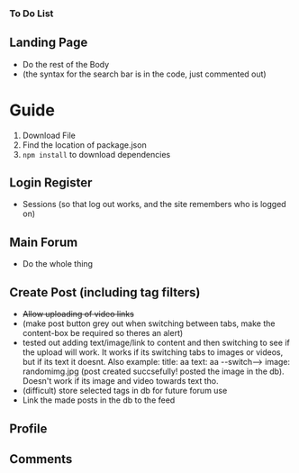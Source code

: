 ### To Do List
 ## Landing Page
 - Do the rest of the Body
 - (the syntax for the search bar is in the code, just commented out)
 # Guide
 1. Download File
 2. Find the location of package.json
 3. `npm install` to download dependencies
    
 ## Login Register
 - Sessions (so that log out works, and the site remembers who is logged on)
 
 ## Main Forum
 - Do the whole thing
   
 ## Create Post (including tag filters)
 - ~~Allow uploading of video links~~
 - (make post button grey out when switching between tabs, make the content-box be required so theres an alert)
 - tested out adding text/image/link to content and then switching to see if the upload will work. It works if its switching tabs to images or videos, but if its text it doesnt. Also example: title: aa text: aa --switch-->  image: randomimg.jpg (post created succsefully! posted the image in the db). Doesn't work if its image and video towards text tho.
 - (difficult) store selected tags in db for future forum use
 - Link the made posts in the db to the feed
 
 ## Profile
 ## Comments
